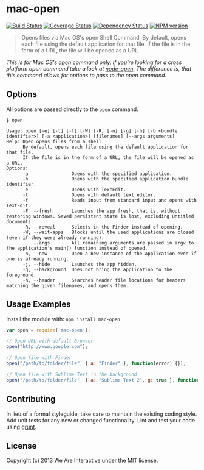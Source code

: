 # mac-open

[![Build Status](https://travis-ci.org/weareinteractive/node-mac-open.png?branch=master)](https://travis-ci.org/weareinteractive/node-mac-open)
[![Coverage Status](https://coveralls.io/repos/weareinteractive/node-mac-open/badge.png?branch=master)](https://coveralls.io/r/weareinteractive/node-mac-open?branch=master)
[![Dependency Status](https://gemnasium.com/weareinteractive/node-mac-open.png)](https://gemnasium.com/weareinteractive/node-mac-open)
[![NPM version](https://badge.fury.io/js/mac-open.png)](http://badge.fury.io/js/mac-open)

> Opens files via Mac OS's open Shell Command.
> By default, opens each file using the default application for that file.
> If the file is in the form of a URL, the file will be opened as a URL.

*This is for Mac OS's open command only. If you're looking for a cross platform
open command take a look at [node-open](https://github.com/pwnall/node-open). The
difference is, that this command allows for options to pass to the open command.*

## Options

All options are passed directly to the `open` command.

```
$ open

Usage: open [-e] [-t] [-f] [-W] [-R] [-n] [-g] [-h] [-b <bundle identifier>] [-a <application>] [filenames] [--args arguments]
Help: Open opens files from a shell.
      By default, opens each file using the default application for that file.
      If the file is in the form of a URL, the file will be opened as a URL.
Options:
      -a                Opens with the specified application.
      -b                Opens with the specified application bundle identifier.
      -e                Opens with TextEdit.
      -t                Opens with default text editor.
      -f                Reads input from standard input and opens with TextEdit.
      -F  --fresh       Launches the app fresh, that is, without restoring windows. Saved persistent state is lost, excluding Untitled documents.
      -R, --reveal      Selects in the Finder instead of opening.
      -W, --wait-apps   Blocks until the used applications are closed (even if they were already running).
          --args        All remaining arguments are passed in argv to the application's main() function instead of opened.
      -n, --new         Open a new instance of the application even if one is already running.
      -j, --hide        Launches the app hidden.
      -g, --background  Does not bring the application to the foreground.
      -h, --header      Searches header file locations for headers matching the given filenames, and opens them.

```

## Usage Examples

Install the module with: `npm install mac-open`

```javascript
var open = require('mac-open');

// Open URL with default Browser
open("http://www.google.com");

// Open file with Finder
open("/path/to/folder/file", { a: "Finder" }, function(error) {});

// Open file with Sublime Text in the background
open("/path/to/folder/file", { a: "Sublime Text 2", g: true }, function(error) {});
```

## Contributing
In lieu of a formal styleguide, take care to maintain the existing coding style. Add unit tests for any new or changed functionality. Lint and test your code using [grunt](https://github.com/gruntjs/grunt).

## License
Copyright (c) 2013 We Are Interactive under the MIT license.

